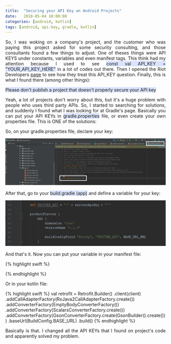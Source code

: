 ```yaml
---
title:  "Securing your API Key on Android Projects"
date:   2018-05-04 10:00:00
categories: [android, kotlin]
tags: [android, api-key, gradle, kotlin]
---
```



<p style="text-align: justify; font-family: -apple-system, BlinkMacSystemFont, sans-serif;">So, I was woking on a company's project, and the customer who was paying this project asked for some security consulting, and those consultants found a few things to adjust. One of theses things were API KEYS under constants, variables and even manifest tags. This think had my attention because I used to see <span style="background-color: #DAE3FD">const val API_KEY = "YOUR_API_KEY_HERE"</span> in a lot of codes out there. Then I opened the Riot Developers <a href="https://developer.riotgames.com">page</a> to see how they treat this API_KEY question. Finally, this is what I found there (among other things):</p>

<p style="text-align: justify; font-family: -apple-system, BlinkMacSystemFont, sans-serif;"><span style="background-color: #DAE3FD">Please don't publish a project that doesn't properly secure your API key</span></p>

<p style="text-align: justify; font-family: -apple-system, BlinkMacSystemFont, sans-serif;">Yeah, a lot of projects don't worry about this, but it's a huge problem with people who uses third party APIs. So, I started to searching for solutions, and suddenly I found what I was looking for at Gradle's page. Basically you can put your API KEYs in <span style="background-color: #DAE3FD">gradle.properties</span> file, or even create your own properties file. This is ONE of the solutions:</p> 

<p style="text-align: justify; font-family: -apple-system, BlinkMacSystemFont, sans-serif;">So, on your gradle.properties file, declare your key:</p> 

<img src="https://github.com/antoniosj/blog-examples/blob/master/Photos%20from%20blog/1_gradleproperties.png?raw=true"/>

<p style="text-align: justify; font-family: -apple-system, BlinkMacSystemFont, sans-serif;">After that, go to your <span style="background-color: #DAE3FD">build.gradle (app)</span> and define a variable for your key:</p> 

<img src="https://github.com/antoniosj/blog-examples/blob/master/Photos%20from%20blog/2_gradle.png?raw=true"/>

<p style="text-align: justify; font-family: -apple-system, BlinkMacSystemFont, sans-serif;">And that's it. Now you can put your variable in your manifest file:</p>

{% highlight swift %}

<meta-data
     android:name="io.fabric.ApiKey"
     android:value="${FABRIC_API_KEY}" />
     
{% endhighlight %}

<p style="text-align: justify; font-family: -apple-system, BlinkMacSystemFont, sans-serif;">Or in your kotlin file:</p>

{% highlight swift %}
val retrofit = Retrofit.Builder()
                .client(client)
                .addCallAdapterFactory(RxJava2CallAdapterFactory.create())
                .addConverterFactory(EmptyBodyConverterFactory())
                .addConverterFactory(ScalarsConverterFactory.create())
                .addConverterFactory(GsonConverterFactory.create(GsonBuilder().create()))
                .baseUrl(BuildConfig.BASE_URL)
                .build()
{% endhighlight %}

<p style="text-align: justify; font-family: -apple-system, BlinkMacSystemFont, sans-serif;">Basically is that. I changed all the API KEYs that I found on project's code and apparently solved my problem.</p>
